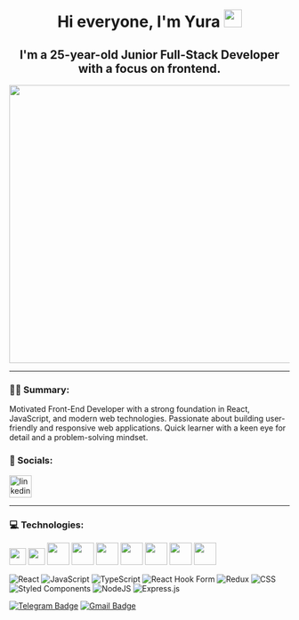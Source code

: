 <h1 align="center">Hi everyone, I'm Yura</a> 
<img src="https://github.com/blackcater/blackcater/raw/main/images/Hi.gif" height="32"/></h1>

<h2 align="center">I'm a 25-year-old Junior Full-Stack Developer with a focus on frontend.</h2>

<div id="header" align="center">
  <img src="https://media3.giphy.com/media/v1.Y2lkPTc5MGI3NjExcGRienEzMTNraGZvODF4bmQwMHNicHpjbm41NnR2Y3VzcTJoN2I1byZlcD12MV9pbnRlcm5hbF9naWZfYnlfaWQmY3Q9Zw/qgQUggAC3Pfv687qPC/giphy.gif" width="900"
    height="500"/>
</div>

---

### :man_technologist: Summary:

Motivated Front-End Developer with a strong foundation in React, JavaScript, and modern web technologies.
Passionate about building user-friendly and responsive web applications. 
Quick learner with a keen eye for detail and a problem-solving mindset.

### 🤝 Socials:

  <div id="badges">
    <a href="https://www.linkedin.com/in/yura-petryna/" target="_blank">
      <img src="https://cdn-icons-png.flaticon.com/512/2504/2504799.png" width="40" height="40" alt="linkedin" />
    </a>
  </div>


---

### 💻 Technologies:

<p align="left">
  <img src="https://img.shields.io/badge/react-4A154B.svg?&logo=react&logoColor=%2361DAFB" height="30" />
  <img src="https://img.shields.io/badge/javascript-%23323330.svg?&logo=javascript&logoColor=%23F7DF1E" height="30" />
  <img src="https://img.shields.io/badge/typescript-%23007ACC.svg?&logo=typescript&logoColor=white" height="40" />
  <img src="https://img.shields.io/badge/React%20Hook%20Form-%23FF9900.svg?&logo=reacthookform&logoColor=white" height="40" />
  <img src="https://img.shields.io/badge/redux-%23593d88.svg?&logo=redux&logoColor=white" height="40" />
  <img src="https://img.shields.io/badge/css-hotpink.svg?&logo=css&logoColor=white" height="40" />
  <img src="https://img.shields.io/badge/styled--components-%23C21325?&logo=styled-components&logoColor=white" height="40" />
  <img src="https://img.shields.io/badge/node.js-6DA55F?&logo=node.js&logoColor=white" height="40" />
  <img src="https://img.shields.io/badge/express.js-%23404d59.svg?&logo=express&logoColor=%2361DAFB" height="40" />
</p>

![React](https://img.shields.io/badge/react-4A154B.svg?&logo=react&logoColor=%2361DAFB)
![JavaScript](https://img.shields.io/badge/javascript-%23323330.svg?style=for-the-badge&logo=javascript&logoColor=%23F7DF1E)
![TypeScript](https://img.shields.io/badge/typescript-%23007ACC.svg?style=for-the-badge&logo=typescript&logoColor=white)
![React Hook Form](https://img.shields.io/badge/React%20Hook%20Form-%23FF9900.svg?style=for-the-badge&logo=reacthookform&logoColor=white)
![Redux](https://img.shields.io/badge/redux-%23593d88.svg?style=for-the-badge&logo=redux&logoColor=white)
![CSS](https://img.shields.io/badge/css-hotpink.svg?style=for-the-badge&logo=css&logoColor=white)
![Styled Components](https://img.shields.io/badge/styled--components-%23C21325?style=for-the-badge&logo=styled-components&logoColor=white)
![NodeJS](https://img.shields.io/badge/node.js-6DA55F?style=for-the-badge&logo=node.js&logoColor=white)
![Express.js](https://img.shields.io/badge/express.js-%23404d59.svg?style=for-the-badge&logo=express&logoColor=%2361DAFB)



 [![Telegram Badge](https://img.shields.io/badge/-YuraPetryna-blue?style=flat&logo=Telegram&logoColor=white)](https://t.me/YuraPetryna) [![Gmail Badge](https://img.shields.io/badge/-Gmail-red?style=flat&logo=Gmail&logoColor=white)](mailto:yur4ik911@gmail.com)
